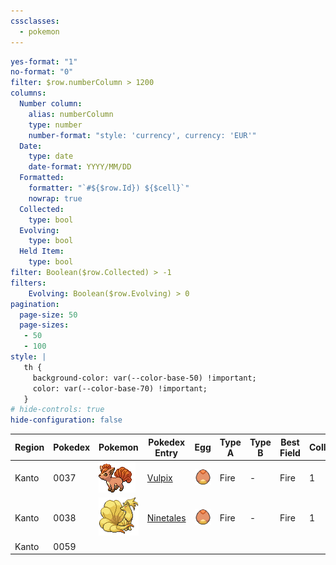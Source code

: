 ```yaml
---
cssclasses:
  - pokemon
---
```


```yaml enhanced-tables
yes-format: "1" 
no-format: "0"
filter: $row.numberColumn > 1200
columns:
  Number column:
    alias: numberColumn
    type: number
    number-format: "style: 'currency', currency: 'EUR'"
  Date:
    type: date
    date-format: YYYY/MM/DD
  Formatted:
    formatter: "`#${$row.Id}) ${$cell}`"
    nowrap: true
  Collected:
    type: bool
  Evolving:
    type: bool
  Held Item:
    type: bool
filter: Boolean($row.Collected) > -1
filters:
    Evolving: Boolean($row.Evolving) > 0
pagination:
  page-size: 50
  page-sizes:
   - 50
   - 100
style: |
   th {
     background-color: var(--color-base-50) !important;
     color: var(--color-base-70) !important;
   }
# hide-controls: true
hide-configuration: false
```

| Region | Pokedex | Pokemon                                  | Pokedex Entry                                        | Egg                                    | Type A | Type B | Best Field | Collected | Evolving | Status                                                |
| ------ | ------- | ---------------------------------------- | ---------------------------------------------------- | -------------------------------------- | ------ | ------ | ---------- | --------- | -------- | ----------------------------------------------------- |
| Kanto  | 0037    | ![vulpix](01%20Pokemon/vulpix.gif)       | [Vulpix](https://pokemondb.net/pokedex/vulpix)       | ![Vulpix_Egg](02%20Egg/Vulpix_Egg.png) | Fire   | -      | Fire       | 1         | 0        | ![vulpix-status](03%20Status/vulpix-status.png)       |
| Kanto  | 0038    | ![ninetales](01%20Pokemon/ninetales.gif) | [Ninetales](https://pokemondb.net/pokedex/ninetales) | ![Vulpix_Egg](02%20Egg/Vulpix_Egg.png) | Fire   | -      | Fire       | 1         | 0        | ![ninetales-status](03%20Status/ninetales-status.png) |
| Kanto  | 0059    |                                          |                                                      |                                        |        |        |            |           |          |                                                       |
